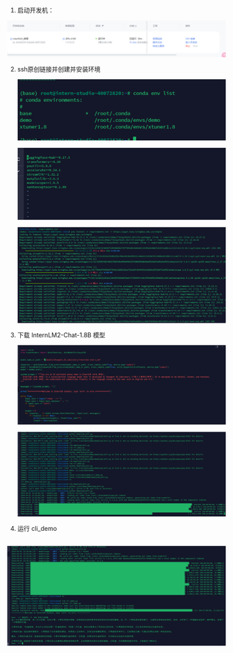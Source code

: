 1. 启动开发机：

![image-20240401150724134](https://raw.githubusercontent.com/kaisersama112/typora_image/master/image-20240401150724134.png)

2. ssh原创链接并创建并安装环境

   ![image-20240401150827302](https://raw.githubusercontent.com/kaisersama112/typora_image/master/image-20240401150827302.png)

   ![image-20240401151545278](https://raw.githubusercontent.com/kaisersama112/typora_image/master/image-20240401151545278.png)

   ![image-20240401151603694](https://raw.githubusercontent.com/kaisersama112/typora_image/master/image-20240401151603694.png)

3. 下载 InternLM2-Chat-1.8B 模型

   ![image-20240401151910198](https://raw.githubusercontent.com/kaisersama112/typora_image/master/image-20240401151910198.png)

   ![image-20240401152651359](https://raw.githubusercontent.com/kaisersama112/typora_image/master/image-20240401152651359.png)

4. 运行 cli_demo

​	![image-20240401153352741](https://raw.githubusercontent.com/kaisersama112/typora_image/master/image-20240401153352741.png)